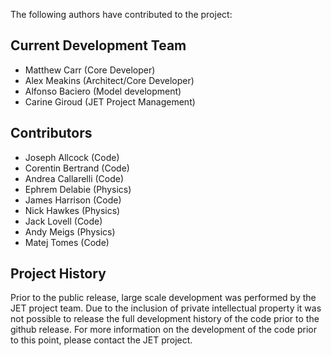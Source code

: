 The following authors have contributed to the project:

Current Development Team
------------------------

* Matthew Carr (Core Developer)
* Alex Meakins (Architect/Core Developer)
* Alfonso Baciero (Model development)
* Carine Giroud (JET Project Management)


Contributors
------------

* Joseph Allcock (Code)
* Corentin Bertrand (Code)
* Andrea Callarelli (Code)
* Ephrem Delabie (Physics)
* James Harrison (Code)
* Nick Hawkes (Physics)
* Jack Lovell (Code)
* Andy Meigs (Physics)
* Matej Tomes (Code)


Project History
---------------

Prior to the public release, large scale development was performed by the JET project team. Due to the inclusion of private intellectual property it was not possible to release the full development history of the code prior to the github release. For more information on the development of the code prior to this point, please contact the JET project.

